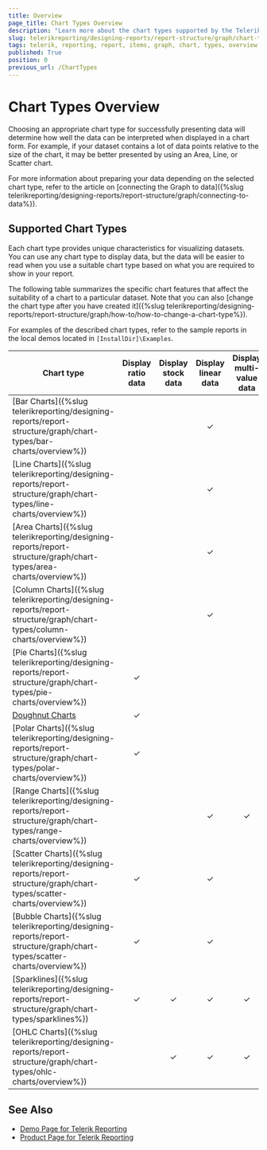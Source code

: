 ```yaml
---
title: Overview
page_title: Chart Types Overview
description: "Learn more about the chart types supported by the Telerik Reporting Graph report item."
slug: telerikreporting/designing-reports/report-structure/graph/chart-types/overview
tags: telerik, reporting, report, items, graph, chart, types, overview
published: True
position: 0
previous_url: /ChartTypes
---
```


# Chart Types Overview

Choosing an appropriate chart type for successfully presenting data will determine how well the data can be interpreted when displayed in a chart form. For example, if your dataset contains a lot of data points relative to the size of the chart, it may be better presented by using an Area, Line, or Scatter chart. 

For more information about preparing your data depending on the selected chart type, refer to the article on [connecting the Graph to data]({%slug telerikreporting/designing-reports/report-structure/graph/connecting-to-data%}).

## Supported Chart Types

Each chart type provides unique characteristics for visualizing datasets. You can use any chart type to display data, but the data will be easier to read when you use a suitable chart type based on what you are required to show in your report. 

The following table summarizes the specific chart features that affect the suitability of a chart to a particular dataset. Note that you can also [change the chart type after you have created it]({%slug telerikreporting/designing-reports/report-structure/graph/how-to/how-to-change-a-chart-type%}).

For examples of the described chart types, refer to the sample reports in the local demos located in `[InstallDir]\Examples`.

| Chart type | Display ratio data | Display stock data | Display linear data | Display multi-value data |
| ------ |:------:|:------:|:------:|:------:|
| [Bar Charts]({%slug telerikreporting/designing-reports/report-structure/graph/chart-types/bar-charts/overview%})|||&#x2713;||
| [Line Charts]({%slug telerikreporting/designing-reports/report-structure/graph/chart-types/line-charts/overview%})|||&#x2713;||
| [Area Charts]({%slug telerikreporting/designing-reports/report-structure/graph/chart-types/area-charts/overview%})|||&#x2713;||
| [Column Charts]({%slug telerikreporting/designing-reports/report-structure/graph/chart-types/column-charts/overview%})|||&#x2713;||
| [Pie Charts]({%slug telerikreporting/designing-reports/report-structure/graph/chart-types/pie-charts/overview%})|&#x2713;||||
| [Doughnut Charts](9ed47840-c3ab-48c8-9845-f43066ba981e#choosing-a-chart-type)|&#x2713;||||
| [Polar Charts]({%slug telerikreporting/designing-reports/report-structure/graph/chart-types/polar-charts/overview%})|&#x2713;||||
| [Range Charts]({%slug telerikreporting/designing-reports/report-structure/graph/chart-types/range-charts/overview%})|||&#x2713;|&#x2713;|
| [Scatter Charts]({%slug telerikreporting/designing-reports/report-structure/graph/chart-types/scatter-charts/overview%})|&#x2713;||&#x2713;||
| [Bubble Charts]({%slug telerikreporting/designing-reports/report-structure/graph/chart-types/scatter-charts/overview%})|&#x2713;||&#x2713;||
| [Sparklines]({%slug telerikreporting/designing-reports/report-structure/graph/chart-types/sparklines%})|&#x2713;|&#x2713;|&#x2713;|&#x2713;|
| [OHLC Charts]({%slug telerikreporting/designing-reports/report-structure/graph/chart-types/ohlc-charts/overview%})||&#x2713;|&#x2713;|&#x2713;|

## See Also 

* [Demo Page for Telerik Reporting](https://demos.telerik.com/reporting) 
* [Product Page for Telerik Reporting](https://www.telerik.com/products/reporting) 